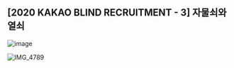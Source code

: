 ## [2020 KAKAO BLIND RECRUITMENT - 3] 자물쇠와 열쇠

![image](https://user-images.githubusercontent.com/22045163/91055004-0649c180-e65f-11ea-93fb-3cb55ea4bab4.png)

![IMG_4789](https://user-images.githubusercontent.com/22045163/91053986-9804ff00-e65e-11ea-9f9a-49e9449ce4dc.jpg)